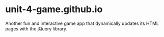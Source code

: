 # unit-4-game.github.io
Another fun and interactive game app that dynamically updates its HTML pages with the jQuery library.
